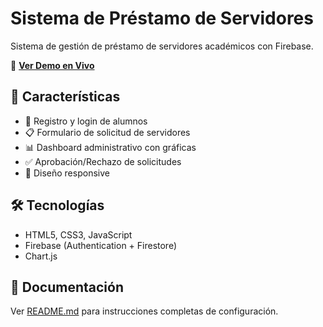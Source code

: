 # Sistema de Préstamo de Servidores

Sistema de gestión de préstamo de servidores académicos con Firebase.

🔗 **[Ver Demo en Vivo](https://TU-USUARIO.github.io/ea/)**

## 🚀 Características

- 📝 Registro y login de alumnos
- 📋 Formulario de solicitud de servidores
- 📊 Dashboard administrativo con gráficas
- ✅ Aprobación/Rechazo de solicitudes
- 📱 Diseño responsive

## 🛠️ Tecnologías

- HTML5, CSS3, JavaScript
- Firebase (Authentication + Firestore)
- Chart.js

## 📖 Documentación

Ver [README.md](README.md) para instrucciones completas de configuración.
